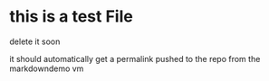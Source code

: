<!-- permalink: ef235505ce28dcddf2bb317ac4e8e9fc DO NOT DELETE OR EDIT THIS LINE -->
# this is a test File

delete it soon

it should automatically get a permalink pushed to the repo from the markdowndemo vm
